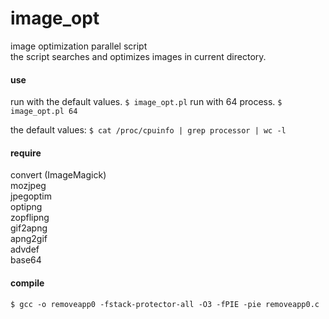 # image_opt
image optimization parallel script  
the script searches and optimizes images in current directory.  

#### use
run with the default values.
`$ image_opt.pl`
run with 64 process.
`$ image_opt.pl 64`
  
the default values:
`$ cat /proc/cpuinfo | grep processor | wc -l`
  
#### require
convert (ImageMagick)  
mozjpeg  
jpegoptim  
optipng  
zopflipng  
gif2apng  
apng2gif  
advdef  
base64  
  
#### compile
`$ gcc -o removeapp0 -fstack-protector-all -O3 -fPIE -pie removeapp0.c`
